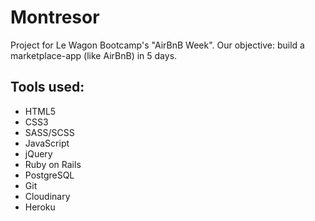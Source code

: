 # Montresor

Project for Le Wagon Bootcamp's "AirBnB Week". Our objective: build a marketplace-app (like AirBnB) in 5 days.

## Tools used:

* HTML5
* CSS3
* SASS/SCSS
* JavaScript
* jQuery
* Ruby on Rails
* PostgreSQL
* Git
* Cloudinary
* Heroku
